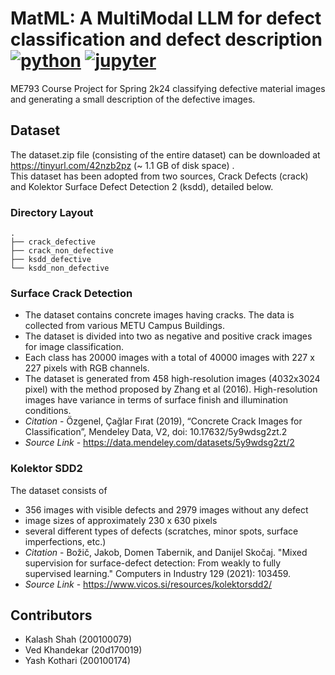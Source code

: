 # MatML: A MultiModal LLM for defect classification and defect description[![python](https://img.shields.io/badge/Python-3.9-3776AB.svg?style=flat&logo=python&logoColor=white)](https://www.python.org) [![jupyter](https://img.shields.io/badge/Jupyter-Lab-F37626.svg?style=flat&logo=Jupyter)](https://jupyterlab.readthedocs.io/en/stable)
ME793 Course Project for Spring 2k24 classifying defective material images and generating a small description of the defective images.

## Dataset
The dataset.zip file (consisting of the entire dataset) can be downloaded at https://tinyurl.com/42nzb2pz (~ 1.1 GB of disk space) . <br>This dataset has been adopted from two sources, Crack Defects (crack) and Kolektor Surface Defect Detection 2 (ksdd), detailed below.
### Directory Layout
    .
    ├── crack_defective
    ├── crack_non_defective
    ├── ksdd_defective       
    └── ksdd_non_defective 
    
### Surface Crack Detection


- The dataset contains concrete images having cracks. The data is collected from various METU Campus Buildings.
- The dataset is divided into two as negative and positive crack images for image classification. 
- Each class has 20000 images with a total of 40000 images with 227 x 227 pixels with RGB channels. 
- The dataset is generated from 458 high-resolution images (4032x3024 pixel) with the method proposed by Zhang et al (2016). 
High-resolution images have variance in terms of surface finish and illumination conditions. 
- <i>Citation</i> - Özgenel, Çağlar Fırat (2019), “Concrete Crack Images for Classification”, Mendeley Data, V2, doi: 10.17632/5y9wdsg2zt.2
- <i>Source Link</i> - https://data.mendeley.com/datasets/5y9wdsg2zt/2 


### Kolektor SDD2
The dataset consists of
- 356 images with visible defects and 2979 images without any defect
- image sizes of approximately 230 x 630 pixels
- several different types of defects (scratches, minor spots, surface imperfections, etc.)
- <i>Citation</i> - Božič, Jakob, Domen Tabernik, and Danijel Skočaj. "Mixed supervision for surface-defect detection: From weakly to fully supervised learning." Computers in Industry 129 (2021): 103459.
- <i>Source Link </i> - https://www.vicos.si/resources/kolektorsdd2/
## Contributors
- Kalash Shah (200100079)
- Ved Khandekar (20d170019)
- Yash Kothari (200100174)
